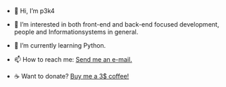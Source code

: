 - 👋 Hi, I’m p3k4
- 👀 I’m interested in both front-end and back-end focused development, people and Informationsystems in general.
- 🌱 I’m currently learning Python.
- 📫 How to reach me: [Send me an e-mail.](mailto:per.chr.vain@gmail.com)

- :coffee: Want to donate? [Buy me a 3$ coffee!](https://www.buymeacoffee.com/perchr)
